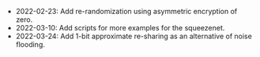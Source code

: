 - 2022-02-23: Add re-randomization using asymmetric encryption of zero.
- 2022-03-10: Add scripts for more examples for the squeezenet.
- 2022-03-24: Add 1-bit approximate re-sharing as an alternative of noise flooding.	
